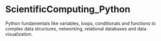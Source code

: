 # ScientificComputing_Python

Python fundamentals like variables, loops, conditionals and functions to complex data structures, networking, relational databases and data visualization.
